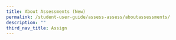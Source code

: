 ```yaml
---
title: About Assessments (New)
permalink: /student-user-guide/assess-assess/aboutassessments/
description: ""
third_nav_title: Assign
---
```

